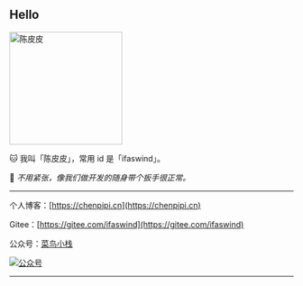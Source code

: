## Hello

<img src="https://avatars.githubusercontent.com/u/5007047" alt="陈皮皮" width="200">

🐱 我叫「陈皮皮」，常用 id 是「ifaswind」。

🔧 *不用紧张，像我们做开发的随身带个扳手很正常。*

---

个人博客：[https://chenpipi.cn](https://chenpipi.cn)

Gitee：[https://gitee.com/ifaswind](https://gitee.com/ifaswind)

公众号：[菜鸟小栈](https://image.chenpipi.cn/weixin/official-account.png)

[![公众号](https://image.chenpipi.cn/weixin/official-account.png)](https://image.chenpipi.cn/weixin/official-account.png)

---
